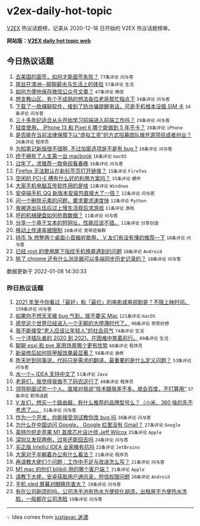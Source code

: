 # v2ex-daily-hot-topic

[V2EX](https://www.v2ex.com/) 热议话题榜，记录从 2020-12-18 日开始的 V2EX 热议话题榜单。

**网站版：[V2EX daily hot topic web](https://boojack.github.io/v2ex-daily-hot-topic-web/)**

## 今日热议话题

<!-- TODAY BEGIN -->

1. [去美国的面签，如何才能面签失败？](https://www.v2ex.com/t/826977) `77条评论` `问与答`
1. [屌丝在澳洲--聊聊薪水与生活上的体验](https://www.v2ex.com/t/826954) `57条评论` `生活`
1. [如何方便地保存微信公众号文章？](https://www.v2ex.com/t/826953) `47条评论` `微信`
1. [想支教山区，有个不成熟的想法各位老哥帮忙指点下](https://www.v2ex.com/t/826968) `34条评论` `问与答`
1. [下载了一款裸聊软件，接到了防诈骗提醒电话，可是手机根本没插 SIM 卡](https://www.v2ex.com/t/826985) `34条评论` `问与答`
1. [三十多年纪适合从头开始学习前端进入前端工作吗？](https://www.v2ex.com/t/826958) `29条评论` `问与答`
1. [轻度使用， iPhone 13 和 Pixel 6 哪个能做到 5 年不卡？](https://www.v2ex.com/t/827030) `28条评论` `iPhone`
1. [是否能在当前法律保障下以“虚拟工资”的方式招募团队做开源项目或者创业？](https://www.v2ex.com/t/826996) `26条评论` `程序员`
1. [为知笔记新版很不错啊, 不过加密选项是不是有 bug ?](https://www.v2ex.com/t/826952) `19条评论` `问与答`
1. [终于拥有了人生第一台 macbook](https://www.v2ex.com/t/827003) `16条评论` `macOS`
1. [过年了，求推荐一款电视看春晚](https://www.v2ex.com/t/826979) `16条评论` `问与答`
1. [Firefox 无法默认在新标签页打开链接？](https://www.v2ex.com/t/827023) `15条评论` `Firefox`
1. [空闲的 PCI-E 槽有什么好的利用方案吗？](https://www.v2ex.com/t/826999) `15条评论` `硬件`
1. [大家手机电脑互传软件用的是啥](https://www.v2ex.com/t/827044) `12条评论` `Windows`
1. [安卓端手机 QQ 新版本安装包直接大了一倍？](https://www.v2ex.com/t/827025) `12条评论` `问与答`
1. [问一个删除元素的问题，要求要求速度快](https://www.v2ex.com/t/826970) `12条评论` `Python`
1. [我被逐出队伍后过上慢生活观后求游戏](https://www.v2ex.com/t/827009) `11条评论` `游戏`
1. [坏的机械硬盘如何抢救数据？](https://www.v2ex.com/t/826995) `11条评论` `问与答`
1. [分享一个基于文本的短网址，性能应该不错。](https://www.v2ex.com/t/826975) `11条评论` `分享创造`
1. [移动上传速率被限制](https://www.v2ex.com/t/827024) `10条评论` `宽带症候群`
1. [持币 1k 想整两个桌面小音箱听歌用， V 友们有没有懂的推荐一下](https://www.v2ex.com/t/827012) `10条评论` `问与答`
1. [已经 root 的使用屏下指纹手机换屏遇到的问题](https://www.v2ex.com/t/827002) `10条评论` `Android`
1. [除了 chrome 还有什么浏览器可以多端同步历史记录的？](https://www.v2ex.com/t/826964) `10条评论` `问与答`

数据更新于 2022-01-08 14:30:33

<!-- TODAY END -->

### 昨日热议话题

<!-- YESTERDAY BEGIN -->

1. [2021 年至今你看过「最好」和「最烂」的电影或电视剧是？不限上映时间。](https://www.v2ex.com/t/826710) `159条评论` `问与答`
1. [如果你不想天天被 bug 气到，就不要买 Mac](https://www.v2ex.com/t/826753) `121条评论` `macOS`
1. [感觉这个世界已经进入一个无聊的大停滞时代了。](https://www.v2ex.com/t/826801) `90条评论` `奇思妙想`
1. [我不能接受“老人应该让年轻人”的社会风气](https://www.v2ex.com/t/826736) `74条评论` `生活`
1. [一个洋插队者的 2020 到 2021，在困难中笑着前行。](https://www.v2ex.com/t/826718) `69条评论` `生活`
1. [聊聊 esxi 和 pve 家用场景哪个更有优势](https://www.v2ex.com/t/826802) `68条评论` `程序员`
1. [新装修后如何除甲醛效果最显著？](https://www.v2ex.com/t/826770) `58条评论` `装修`
1. [昨天听到同事说，代码只是需求的翻译，最重要的是什么定义问题？](https://www.v2ex.com/t/826728) `53条评论` `问与答`
1. [水一个~ IDEA 支持中文了](https://www.v2ex.com/t/826774) `51条评论` `Java`
1. [老哥们，我觉得我做不了码农这行了](https://www.v2ex.com/t/826743) `49条评论` `程序员`
1. [领导刚面试完一个人，直接对我说“技术跟我差不多，就会百度，不打算用”](https://www.v2ex.com/t/826861) `37条评论` `职场话题`
1. [V 友们，想买一个路由器，有什么推荐的品牌型号么？（小米、360 啥的先不考虑了。。。](https://www.v2ex.com/t/826813) `31条评论` `问与答`
1. [作为一个开发，你能接受测试教你改 bug 吗](https://www.v2ex.com/t/826909) `30条评论` `问与答`
1. [为什么在中国访问 Google， Google 栏里没有 Gmail？](https://www.v2ex.com/t/826929) `27条评论` `Google`
1. [英特尔挖走苹果 M1 首席芯片设计师 Jeff Wilcox](https://www.v2ex.com/t/826759) `25条评论` `Apple`
1. [深圳又发现两例，过年还能回去吗](https://www.v2ex.com/t/826739) `24条评论` `问与答`
1. [买正版 IntelliJ IDEA 全家桶有坑吗](https://www.v2ex.com/t/826908) `22条评论` `JetBrains`
1. [大家对于半躺着办公有什么看法？](https://www.v2ex.com/t/826873) `21条评论` `程序员`
1. [再请教大佬们个问题：工作中不足与改进怎么写？](https://www.v2ex.com/t/826842) `21条评论` `问与答`
1. [M1 mac 的你们 bilibili 用的哪个客户端？](https://www.v2ex.com/t/826722) `21条评论` `Apple`
1. [请教下大佬，安卓获取用户通讯录，短信权限问题](https://www.v2ex.com/t/826804) `20条评论` `Android`
1. [手机 oled 屏幕对眼睛伤害大？](https://www.v2ex.com/t/826730) `19条评论` `问与答`
1. [有在公司剃须的吗，公司洗手池有热水方便软化胡须，出租屋不方便热水洗脸，一般都在公司洗脸](https://www.v2ex.com/t/826720) `19条评论` `问与答`

<!-- YESTERDAY END -->

---

💡 Idea comes from [justjavac 迷渡](https://github.com/justjavac/)
